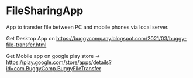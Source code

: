 # FileSharingApp
 App to transfer file between PC and mobile phones via local server.

 Get Desktop App on https://buggycompany.blogspot.com/2021/03/buggy-file-transfer.html
 
 Get Mobile app on google play store -> https://play.google.com/store/apps/details?id=com.BuggyComp.BuggyFileTransfer


